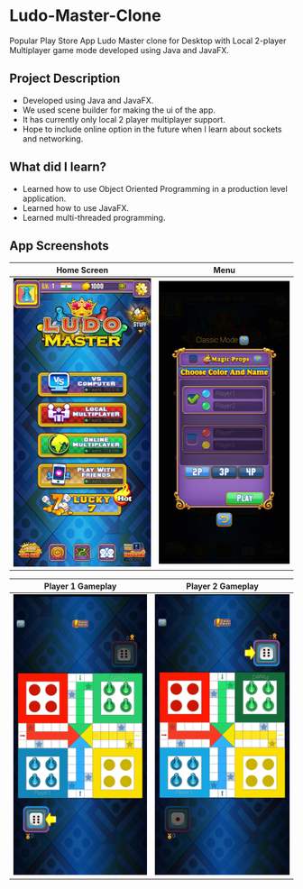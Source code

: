 # Ludo-Master-Clone
Popular Play Store App Ludo Master clone for Desktop with Local 2-player Multiplayer game mode developed using Java and JavaFX.

## Project Description
- Developed using Java and JavaFX.
- We used scene builder for making the ui of the app.
- It has currently only local 2 player multiplayer support.
- Hope to include online option in the future when I learn about sockets and networking.

## What did I learn?
- Learned how to use Object Oriented Programming in a production level application.
- Learned how to use JavaFX.
- Learned multi-threaded programming.

## App Screenshots

Home Screen                |  Menu
:-------------------------:|:-------------------------:
![Home Screen](/AppScreenshots/home.jpg "Home Screen")  |  ![Menu](/AppScreenshots/menu.jpg "Menu")

Player 1 Gameplay          |  Player 2 Gameplay
:-------------------------:|:-------------------------:
![Player 1 Gameplay](/AppScreenshots/p1gameplay.jpg "Player 1 Gameplay")  |  ![Player 2 Gameplay](/AppScreenshots/p2gameplay.jpg "Player 2 Gameplay")
